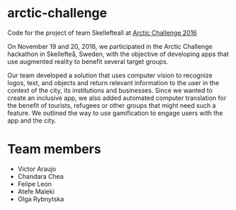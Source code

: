 # arctic-challenge

Code for the project of team Skellefteall at [Arctic Challenge 2016](http://arcticchallenge.se/)

On November 19 and 20, 2016, we participated in the Arctic Challenge hackathon in Skellefteå, Sweden, with the objective of developing apps that use augmented reality to benefit several target groups.

Our team developed a solution that uses computer vision to recognize logos, text, and objects and return relevant information to the user in the context of the city, its institutions and businesses. Since we wanted to create an inclusive app, we also added automated computer translation for the benefit of tourists, refugees or other groups that might need such a feature. We outlined the way to use gamification to engage users with the app and the city. 

# Team members
* Victor Araujo
* Chandara Chea
* Felipe Leon
* Atefe Maleki
* Olga Rybnytska
